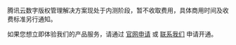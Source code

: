 腾讯云数字版权管理解决方案现处于内测阶段，暂不收取费用，具体商用时间及收费标准另行通知。

如果您想立即体验我们的产品服务，请通过 [官网申请](https://cloud.tencent.com/solution/drm) 或 [联系我们](https://cloud.tencent.com/about/connect) 申请开通。

